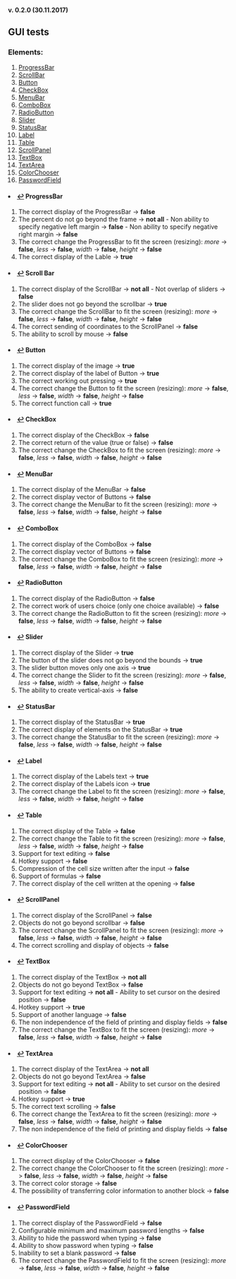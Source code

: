 #### v. 0.2.0 (30.11.2017)
## GUI tests
### Elements:
1. <a href="#node-1" id="ref-1"> ProgressBar </a>
2. <a href="#node-2" id="ref-2"> ScrollBar </a>
3. <a href="#node-3" id="ref-3"> Button </a>
4. <a href="#node-4" id="ref-4"> CheckBox </a>
5. <a href="#node-5" id="ref-5"> MenuBar </a>
6. <a href="#node-6" id="ref-6"> ComboBox  </a>
7. <a href="#node-7" id="ref-7"> RadioButton </a>
8. <a href="#node-8" id="ref-8"> Slider </a>
9. <a href="#node-9" id="ref-9"> StatusBar </a>
10. <a href="#node-10" id="ref-10"> Label </a>
11. <a href="#node-11" id="ref-11"> Table </a>
12. <a href="#node-12" id="ref-12"> ScrollPanel </a>
13. <a href="#node-13" id="ref-13"> TextBox </a>
14. <a href="#node-14" id="ref-14"> TextArea </a>
15. <a href="#node-15" id="ref-15"> ColorChooser </a>
16. <a href="#node-16" id="ref-16"> PasswordField </a>

#### <li id="node-1"><a href="#ref-1">↩</a> ProgressBar
1. The correct display of the ProgressBar -> **false**
2. The percent do not go beyond the frame -> **not all**
		- Non ability to specify negative left margin -> **false**
		- Non ability to specify negative right margin -> **false**
3. The correct сhange the ProgressBar to fit the screen (resizing): *more* -> **false**, *less* -> **false**, *width* -> **false**, *height* -> **false** 
4. The correct display of the Lable -> **true**

#### <li id="node-2"><a href="#ref-1">↩</a> Scroll Bar
1. The correct display of the ScrollBar -> **not all** 
		- Not overlap of sliders -> **false**
2. The slider does not go beyond the scrollbar -> **true**
3. The correct сhange the ScrollBar to fit the screen (resizing): *more* -> **false**, *less* -> **false**, *width* -> **false**, *height* -> **false** 
4. The correct sending of coordinates to the ScrollPanel -> **false**
5. The ability to scroll by mouse -> **false**

#### <li id="node-3"><a href="#ref-1">↩</a> Button

1. The correct display of the image -> **true**
2. The correct display of the label of Button -> **true**
3. The correct working out pressing -> **true**
4. The correct сhange the Button to fit the screen (resizing): *more* -> **false**, *less* -> **false**, *width* -> **false**, *height* -> **false** 
5. The correct function call -> **true**

#### <li id="node-4"><a href="#ref-1">↩</a> CheckBox
1. The correct display of the CheckBox -> **false**
2. The correct return of the value (true or false) -> **false**
3. The correct сhange the CheckBox to fit the screen (resizing): *more* -> **false**, *less* -> **false**, *width* -> **false**, *height* -> **false** 
#### <li id="node-5"><a href="#ref-1">↩</a> MenuBar

1. The correct display of the MenuBar -> **false**
2. The correct display vector of Buttons -> **false**
3. The correct сhange the MenuBar to fit the screen (resizing): *more* -> **false**, *less* -> **false**, *width* -> **false**, *height* -> **false** 

#### <li id="node-6"><a href="#ref-1">↩</a> ComboBox 

1. The correct display of the ComboBox -> **false**
2. The correct display vector of Buttons -> **false**
3. The correct сhange the ComboBox  to fit the screen (resizing): *more* -> **false**, *less* -> **false**, *width* -> **false**, *height* -> **false** 


#### <li id="node-7"><a href="#ref-1">↩</a> RadioButton

1. The correct display of the RadioButton -> **false**
2. The correct work of users choice (only one choice available) -> **false**
3. The correct сhange the RadioButton to fit the screen (resizing): *more* -> **false**, *less* -> **false**, *width* -> **false**, *height* -> **false** 


#### <li id="node-8"><a href="#ref-1">↩</a> Slider

1. The correct display of the Slider -> **true**
2. The button of the slider does not go beyond the bounds -> **true**
3. The slider button moves only one axis -> **true**
4. The correct сhange the Slider to fit the screen (resizing): *more* -> **false**, *less* -> **false**, *width* -> **false**, *height* -> **false** 
5. The ability to create vertical-axis -> **false** 


#### <li id="node-9"><a href="#ref-1">↩</a> StatusBar

1. The correct display of the StatusBar -> **true**
2. The correct display of elements on the StatusBar -> **true**
3. The correct сhange the StatusBar to fit the screen (resizing): *more* -> **false**, *less* -> **false**, *width* -> **false**, *height* -> **false** 

#### <li id="node-10"><a href="#ref-1">↩</a> Label 

1. The correct display of the Labels text -> **true**
2. The correct display of the Labels icon -> **true**
3. The correct сhange the Label to fit the screen (resizing): *more* -> **false**, *less* -> **false**, *width* -> **false**, *height* -> **false** 

#### <li id="node-11"><a href="#ref-1">↩</a> Table

1. The correct display of the Table -> **false** 
2. The correct сhange the Table to fit the screen (resizing): *more* -> **false**, *less* -> **false**, *width* -> **false**, *height* -> **false** 
3. Support for text editing -> **false** 
4. Hotkey support -> **false** 
5. Compression of the cell size written after the input -> **false** 
6. Support of formulas -> **false** 
7. The correct display of the cell written at the opening -> **false** 

#### <li id="node-12"><a href="#ref-1">↩</a> ScrollPanel

1. The correct display of the ScrollPanel -> **false** 
2. Objects do not go beyond scrollbar -> **false** 
3. The correct сhange the ScrollPanel to fit the screen (resizing): *more* -> **false**, *less* -> **false**, *width* -> **false**, *height* -> **false** 
4. The correct scrolling and display of objects -> **false** 

#### <li id="node-13"><a href="#ref-1">↩</a> TextBox

1. The correct display of the TextBox -> **not all**
2. Objects do not go beyond TextBox -> **false**
3. Support for text editing -> **not all**
		- Ability to set cursor on the desired position -> **false** 
4. Hotkey support -> **true**
5. Support of another language -> **false** 
6. The non independence of the field of printing and display fields -> **false** 
7. The correct сhange the TextBox to fit the screen (resizing): *more* -> **false**, *less* -> **false**, *width* -> **false**, *height* -> **false** 

#### <li id="node-14"><a href="#ref-1">↩</a> TextArea

1. The correct display of the TextArea -> **not all**
2. Objects do not go beyond TextArea -> **false**
3. Support for text editing -> **not all**
		- Ability to set cursor on the desired position -> **false**
4. Hotkey support -> **true**
5. The correct text scrolling -> **false**
6. The correct сhange the TextArea to fit the screen (resizing): *more* -> **false**, *less* -> **false**, *width* -> **false**, *height* -> **false** 
7. The non independence of the field of printing and display fields -> **false**

#### <li id="node-15"><a href="#ref-1">↩</a> ColorChooser

1. The correct display of the ColorChooser -> **false**
2. The correct сhange the ColorChooser to fit the screen (resizing): *more* -> **false**, *less* -> **false**, *width* -> **false**, *height* -> **false** 
3. The correct color storage -> **false**
4. The possibility of transferring color information to another block -> **false**

#### <li id="node-16"><a href="#ref-1">↩</a> PasswordField

1. The correct display of the PasswordField -> **false**
2. Configurable minimum and maximum password lengths -> **false**
3. Ability to hide the password when typing -> **false**
4. Ability to show password when typing -> **false**
5. Inability to set a blank password -> **false**
6. The correct сhange the PasswordField to fit the screen (resizing): *more* -> **false**, *less* -> **false**, *width* -> **false**, *height* -> **false** 
 


